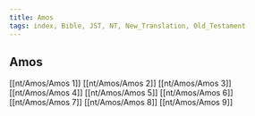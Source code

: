 ```yaml
---
title: Amos
tags: index, Bible, JST, NT, New_Translation, Old_Testament
---
```


## Amos

[[nt/Amos/Amos 1]]
[[nt/Amos/Amos 2]]
[[nt/Amos/Amos 3]]
[[nt/Amos/Amos 4]]
[[nt/Amos/Amos 5]]
[[nt/Amos/Amos 6]]
[[nt/Amos/Amos 7]]
[[nt/Amos/Amos 8]]
[[nt/Amos/Amos 9]]
